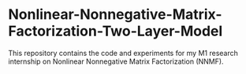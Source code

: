 # Nonlinear-Nonnegative-Matrix-Factorization-Two-Layer-Model
This repository contains the code and experiments for my M1 research internship on Nonlinear Nonnegative Matrix Factorization (NNMF). 
